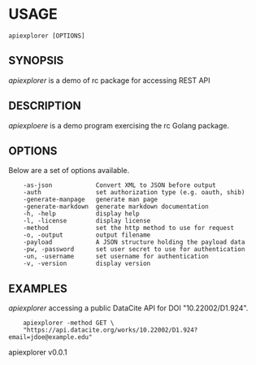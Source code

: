
# USAGE

	apiexplorer [OPTIONS]

## SYNOPSIS


_apiexplorer_ is a demo of rc package for accessing REST API


## DESCRIPTION


_apiexploere_ is a demo program exercising the rc Golang package.


## OPTIONS

Below are a set of options available.

```
    -as-json            Convert XML to JSON before output
    -auth               set authorization type (e.g. oauth, shib)
    -generate-manpage   generate man page
    -generate-markdown  generate markdown documentation
    -h, -help           display help
    -l, -license        display license
    -method             set the http method to use for request
    -o, -output         output filename
    -payload            A JSON structure holding the payload data
    -pw, -password      set user secret to use for authentication
    -un, -username      set username for authentication
    -v, -version        display version
```


## EXAMPLES


_apiexplorer_ accessing a public DataCite API for DOI
"10.22002/D1.924".

```
    apiexplorer -method GET \
    "https://api.datacite.org/works/10.22002/D1.924?email=jdoe@example.edu"
```

	

apiexplorer v0.0.1
